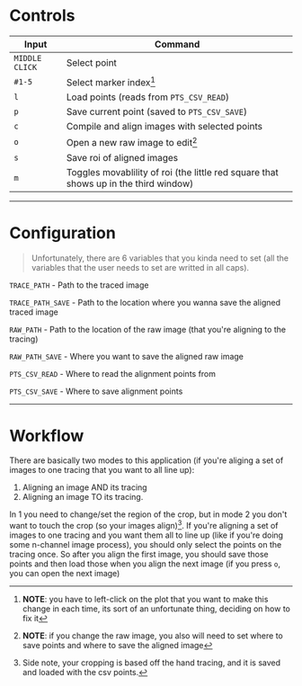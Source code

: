 # Controls
| Input | Command |
| ----- | ------- | 
| `MIDDLE CLICK` | Select point |
| `#1-5`         | Select marker index[^1] |
| `l`            | Load points (reads from `PTS_CSV_READ`) |
| `p`            | Save current point (saved to `PTS_CSV_SAVE`) |
| `c`            | Compile and align images with selected points |
| `o`            | Open a new raw image to edit[^2] |
| `s`            | Save roi of aligned images |
| `m`            | Toggles movablility of roi (the little red square that shows up in the third window) |

[^1]: **NOTE**: you have to left-click on the plot that you want to make this change in each time, its sort of an unfortunate thing, deciding on how to fix it
[^2]: **NOTE**: if you change the raw image, you also will need to set where to save points and where to save the aligned image

---

# Configuration
> Unfortunately, there are 6 variables that you kinda need to set (all the variables that the user needs to set are writted in all caps). 

`TRACE_PATH` - Path to the traced image

`TRACE_PATH_SAVE` - Path to the location where you wanna save the aligned traced image

`RAW_PATH` - Path to the location of the raw image (that you're aligning to the tracing)

`RAW_PATH_SAVE` - Where you want to save the aligned raw image

`PTS_CSV_READ` - Where to read the alignment points from

`PTS_CSV_SAVE` - Where to save alignment points

---

# Workflow
There are basically two modes to this application (if you're aliging a set of images to one tracing that you want to all line up): 
1. Aligning an image AND its tracing
2. Aligning an image TO its tracing. 

In 1 you need to change/set the region of the crop, but in mode 2 you don't want to touch the crop (so your images align)[^3]. If you're aligning a set of images to one tracing and you want them all to line up (like if you're doing some n-channel image process), you should only select the points on the tracing once. So after you align the first image, you should save those points and then load those when you align the next image (if you press `o`, you can open the next image)

[^3]: Side note, your cropping is based off the hand tracing, and it is saved and loaded with the csv points.
